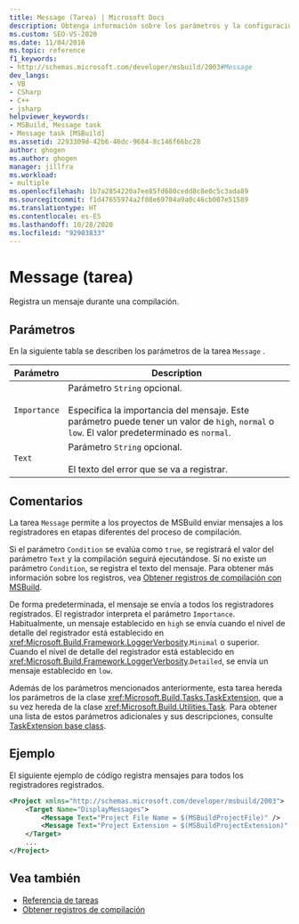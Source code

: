 ```yaml
---
title: Message (Tarea) | Microsoft Docs
description: Obtenga información sobre los parámetros y la configuración de la tarea Message de MSBuild, que registra mensajes durante las compilaciones.
ms.custom: SEO-VS-2020
ms.date: 11/04/2016
ms.topic: reference
f1_keywords:
- http://schemas.microsoft.com/developer/msbuild/2003#Message
dev_langs:
- VB
- CSharp
- C++
- jsharp
helpviewer_keywords:
- MSBuild, Message task
- Message task [MSBuild]
ms.assetid: 2293309d-42b6-46dc-9684-8c146f66bc28
author: ghogen
ms.author: ghogen
manager: jillfra
ms.workload:
- multiple
ms.openlocfilehash: 1b7a2854220a7ee85fd680cedd8c8e0c5c3ada89
ms.sourcegitcommit: f1d47655974a2f08e69704a9a0c46cb007e51589
ms.translationtype: HT
ms.contentlocale: es-ES
ms.lasthandoff: 10/28/2020
ms.locfileid: "92903833"
---
```

# <a name="message-task"></a>Message (tarea)

Registra un mensaje durante una compilación.

## <a name="parameters"></a>Parámetros

 En la siguiente tabla se describen los parámetros de la tarea `Message` .

|Parámetro|Description|
|---------------|-----------------|
|`Importance`|Parámetro `String` opcional.<br /><br /> Especifica la importancia del mensaje. Este parámetro puede tener un valor de `high`, `normal` o `low`. El valor predeterminado es `normal`.|
|`Text`|Parámetro `String` opcional.<br /><br /> El texto del error que se va a registrar.|

## <a name="remarks"></a>Comentarios

 La tarea `Message` permite a los proyectos de MSBuild enviar mensajes a los registradores en etapas diferentes del proceso de compilación.

 Si el parámetro `Condition` se evalúa como `true`, se registrará el valor del parámetro `Text` y la compilación seguirá ejecutándose. Si no existe un parámetro `Condition`, se registra el texto del mensaje. Para obtener más información sobre los registros, vea [Obtener registros de compilación con MSBuild](../msbuild/obtaining-build-logs-with-msbuild.md).

 De forma predeterminada, el mensaje se envía a todos los registradores registrados. El registrador interpreta el parámetro `Importance`. Habitualmente, un mensaje establecido en `high` se envía cuando el nivel de detalle del registrador está establecido en <xref:Microsoft.Build.Framework.LoggerVerbosity>.`Minimal` o superior. Cuando el nivel de detalle del registrador está establecido en <xref:Microsoft.Build.Framework.LoggerVerbosity>.`Detailed`, se envía un mensaje establecido en `low`.

 Además de los parámetros mencionados anteriormente, esta tarea hereda los parámetros de la clase <xref:Microsoft.Build.Tasks.TaskExtension>, que a su vez hereda de la clase <xref:Microsoft.Build.Utilities.Task>. Para obtener una lista de estos parámetros adicionales y sus descripciones, consulte [TaskExtension base class](../msbuild/taskextension-base-class.md).

## <a name="example"></a>Ejemplo

 El siguiente ejemplo de código registra mensajes para todos los registradores registrados.

```xml
<Project xmlns="http://schemas.microsoft.com/developer/msbuild/2003">
    <Target Name="DisplayMessages">
        <Message Text="Project File Name = $(MSBuildProjectFile)" />
        <Message Text="Project Extension = $(MSBuildProjectExtension)" />
    </Target>
    ...
</Project>
```

## <a name="see-also"></a>Vea también

- [Referencia de tareas](../msbuild/msbuild-task-reference.md)
- [Obtener registros de compilación](../msbuild/obtaining-build-logs-with-msbuild.md)
